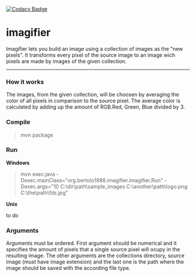 [![Codacy Badge](https://api.codacy.com/project/badge/Grade/9669f28b3d144aa69de632e121b735b7)](https://www.codacy.com/app/tiagobertolo/imagifier?utm_source=github.com&amp;utm_medium=referral&amp;utm_content=bertolo1988/imagifier&amp;utm_campaign=Badge_Grade)

# **imagifier**
Imagifier lets you build an image using a collection of images as the "new pixels".
It transforms every pixel of the source image to an image wich pixels are made by images of the given collection. 

----------

### How it works

The images, from the given collection,  will be choosen by averaging the color of all pixels in comparison to the source pixel. 
The average color is calculated by adding up the amount of RGB.Red, Green, Blue divided by 3.
 
### Compile

> mvn package

### Run

**Windows**

> mvn exec:java -Dexec.mainClass="org.bertolo1988.imagifier.imagifier.Run" -Dexec.args="10 C:\dir\path\sample_images C:\another\path\logo.png C:\the\path\fds.jpg"

**Unix**

to do

### Arguments

Arguments must be ordered.
First argument should be numerical and it specifies the amount of pixels that a single source pixel will ocupy in the resulting image.
The other arguments are the collections directory, source image (must have image extension) and the last one is the path where the image should be saved with the according file type.

